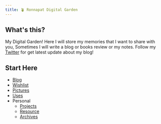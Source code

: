 ```yaml
---
title: 🪴 Ronnapat Digital Garden
---
```


## What's this?

My Digital Garden! Here I will store my memories that I want to share with you, Sometimes I will write a blog or books review or my notes. Follow my [Twitter](https://twitter.com/ronnapatp) for get latest update about my blog!

## Start Here

- [Blog](/blog)
- [Wishlist](/wishlist)
- [Pictures](/pictures)
- [Uses](/uses)
- Personal
    - [Projects](/personal/projects)
    - [Resource](/personal/resource)
    - [Archives](/personal/archives)
